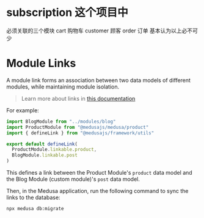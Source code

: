 # subscription 这个项目中
必须关联的三个模块
cart 购物车
customer 顾客
order 订单
基本认为以上必不可少

# Module Links

A module link forms an association between two data models of different modules, while maintaining module isolation.

> Learn more about links in [this documentation](https://docs.medusajs.com/learn/fundamentals/module-links)

For example:

```ts
import BlogModule from "../modules/blog"
import ProductModule from "@medusajs/medusa/product"
import { defineLink } from "@medusajs/framework/utils"

export default defineLink(
  ProductModule.linkable.product,
  BlogModule.linkable.post
)
```

This defines a link between the Product Module's `product` data model and the Blog Module (custom module)'s `post` data model.

Then, in the Medusa application, run the following command to sync the links to the database:

```bash
npx medusa db:migrate
```